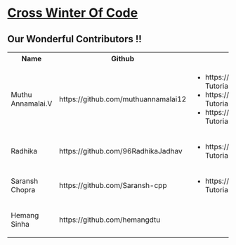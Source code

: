 # [Cross Winter Of Code](https://crosswoc.ieeedtu.in/)

## Our Wonderful Contributors !!

<table>
<tr><th>Name</th><th>Github</th><th>Good First Issue</th><th>Easy</th><th>Medium</th><th>Hard</th><tr>
<tr>
   <td> Muthu Annamalai.V</td>
   <td> https://github.com/muthuannamalai12 </td>
   <td>
      <ul>
        <li>https://github.com/infiniteoverflow/Flutter-Tutorial-App/pull/10</li>
        <li>https://github.com/infiniteoverflow/Flutter-Tutorial-App/pull/11</li>
        <li>https://github.com/infiniteoverflow/Flutter-Tutorial-App/pull/18</li>
      </ul>
      
   </td>
   <td></td>
   <td></td>
   <td></td>
</tr>
<tr>
   <td> Radhika</td>
   <td> https://github.com/96RadhikaJadhav </td>
   <td>
      <ul>
        <li>https://github.com/infiniteoverflow/Flutter-Tutorial-App/pull/13</li>
      </ul>
      
   </td>
   <td></td>
   <td></td>
   <td></td>
</tr>
<tr>
   <td> Saransh Chopra</td>
   <td> https://github.com/Saransh-cpp </td>
   <td>
      <ul>
        <li>https://github.com/infiniteoverflow/Flutter-Tutorial-App/pull/14</li>
      </ul>
      
   </td>
   <td></td>
   <td></td>
   <td></td>
</tr>
<tr>
   <td> Hemang Sinha</td>
   <td> https://github.com/hemangdtu </td>
   <td></td>
   <td>
      <ul>
        <li>https://github.com/infiniteoverflow/Flutter-Tutorial-App/pull/15</li>
      </ul>
   </td>
   <td></td>
   <td></td>
</tr>
</table>
